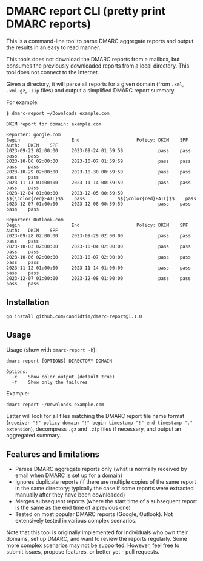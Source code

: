 # DMARC report CLI (pretty print DMARC reports)

This is a command-line tool to parse DMARC aggregate reports and output the
results in an easy to read manner.

This tools does not download the DMARC reports from a mailbox, but consumes the
previously downloaded reports from a local directory. This tool does not
connect to the Internet.

Given a directory, it will parse all reports for a given domain (from `.xml`,
`.xml.gz`, `.zip` files) and output a simplified DMARC report summary.

For example:

    $ dmarc-report ~/Downloads example.com

    DKIM report for domain: example.com

    Reporter: google.com
    Begin                   End                     Policy: DKIM    SPF     Auth:   DKIM    SPF
    2023-09-22 02:00:00     2023-09-24 01:59:59             pass    pass            pass    pass
    2023-10-06 02:00:00     2023-10-07 01:59:59             pass    pass            pass    pass
    2023-10-29 02:00:00     2023-10-30 00:59:59             pass    pass            pass    pass
    2023-11-13 01:00:00     2023-11-14 00:59:59             pass    pass            pass    pass
    2023-12-04 01:00:00     2023-12-05 00:59:59             $${\color{red}FAIL}$$    pass            $${\color{red}FAIL}$$    pass
    2023-12-07 01:00:00     2023-12-08 00:59:59             pass    pass            pass    pass

    Reporter: Outlook.com
    Begin                   End                     Policy: DKIM    SPF     Auth:   DKIM    SPF
    2023-09-28 02:00:00     2023-09-29 02:00:00             pass    pass            pass    pass
    2023-10-03 02:00:00     2023-10-04 02:00:00             pass    pass            pass    pass
    2023-10-06 02:00:00     2023-10-07 02:00:00             pass    pass            pass    pass
    2023-11-12 01:00:00     2023-11-14 01:00:00             pass    pass            pass    pass
    2023-12-07 01:00:00     2023-12-08 01:00:00             pass    pass            pass    pass

## Installation

    go install github.com/candidtim/dmarc-report@1.1.0

## Usage

Usage (show with `dmarc-report -h`):

    dmarc-report [OPTIONS] DIRECTORY DOMAIN

    Options:
      -c    Show color output (default true)
      -f    Show only the failures

Example:

    dmarc-report ~/Downloads example.com

Latter will look for all files matching the DMARC report file name format
(`receiver "!" policy-domain "!" begin-timestamp "!" end-timestamp "." extension`),
decompress `.gz` and `.zip` files if necessary, and output an aggregated
summary.

## Features and limitations

 - Parses DMARC aggregate reports only (what is normally received by email when
   DMARC is set up for a domain)
 - Ignores duplicate reports (if there are multiple copies of the same report
   in the same directory; typically the case if some reports were extracted
   manually after they have been downloaded)
 - Merges subsequent reports (where the start time of a subsequent report is
   the same as the end time of a previous one)
 - Tested on most popular DMARC reports (Google, Outlook). Not extensively
   tested in various complex scenarios.

Note that this tool is originally implemented for individuals who own their domains,
set up DMARC, and want to review the reports regularly. Some more complex
scenarios may not be supported. However, feel free to submit issues, propose
features, or better yet - pull requests.
